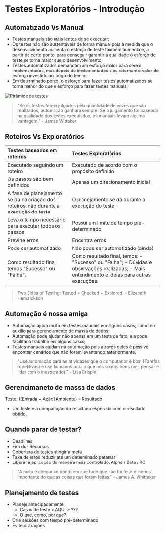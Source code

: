 # Testes Exploratórios - Introdução
## Automatizado Vs Manual
- Testes manuais são mais lentos de se executar;
- Os testes não são sustentáveis de forma manual pois à medida que o desenvolvimento aumenta o esforço de teste também aumenta e, a partir de certo ponto. para ocnseguir garantir a qualidade o esforço de teste se torna maior que o desenvolvimento;
- Testes automatizados demandam um esforço maior para serem implementados, mas depois de implementados eles retornam o valor do esforço investido ao longo do tempo;
- Em determinado ponto, o esforço para fazer testes automatizados se torna menor do que o esforço para fazer testes manuais;

![Pirâmide de testes](https://martinfowler.com/bliki/images/testPyramid/test-pyramid.png)

> "Se os testes forem julgados pela quantidade de vezes que são realizados, automação ganhará sempre. Se o julgamento for baseado na qualidade dos testes executados, os manuais levam alguma vantagem." - James Wittaker
## Roteiros Vs Exploratórios
| Testes baseados em roteiros | Testes Exploratórios |
|:---------|:---------|
| Executado seguindo um roteiro | Executado de acordo com o propósito definido |
| Os passos são bem definidos | Apenas um direcionamento inicial |
| A fase de planejamento se dá na criação dos roteiros, não durante a execução do teste | O planejamento se dá durante a execução do teste |
| Leva o tempo necessário para executar todos os passos | Possui um limite de tempo pré-determinado |
| Previne erros | Encontra erros |
| Pode ser automatizado | Não pode ser automatizado (ainda) |
| Como resultado final, temos "Sucesso" ou "Falha". | Como resultado final, temos: - "Sucesso" ou "Falha"; - Dúvidas e observações realizadas; - Mais entendimento e ideias para outras execuções. |

> Two Sides of Testing: Tested = Checked + Explored. - Elizabeth Hendrickson
## Automação é nossa amiga
- Automação ajuda muito em testes manuais em alguns casos, como no auxílio para gerenciamento de massa de dados;
- Automação pode ajudar não apenas em um teste de fato, ela pode facilitar o trabalho em alguns casos;
- Testes manuais ajudam na automação pois através deles é possível encontrar cenários que não foram levantando anteriormente.

> "Use automação para as atividades que o computador é bom (Tarefas repetitivas) e use humanos para o que nós somos bons (ver, pensar e lidar com o inesperado)." - Lisa Crispin
## Gerencimaneto de massa de dados
Teste: 
([Entrada + Ação] Ambiente) = Resultado
- Um teste é a comparação do resultado esperado com o resultado obtido.
## Quando parar de testar?
- Deadlines
- Fim dos Recursos
- Cobertura de testes atingir a meta
- Taxa de erros reduzir até um determinado patamar
- Liberar a aplicação de maneira mais controlado: Alpha / Beta / RC

> "A meta é chegar ao ponto em que tudo que não foi feito é menos importante do que as coisas que foram feitas." - James A. Whittaker
## Planejamento de testes
- Planeje antecipadamente
    - Casos de teste > AQUI > ???
    - O que, como, por que?
- Crie sessões com tempo pré-determinado
- Evite distrações